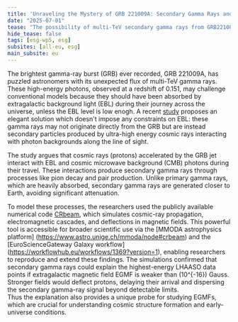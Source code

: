 ```yaml
---
title: 'Unraveling the Mystery of GRB 221009A: Secondary Gamma Rays and Cosmic Magnetic Field'
date: "2025-07-01"
tease: "The possibility of multi-TeV secondary gamma rays from GRB221009A"
hide_tease: false
tags: [esg-wp5, esg]
subsites: [all-eu, esg]
main_subsite: eu
---
```


The brightest gamma-ray burst (GRB) ever recorded, GRB 221009A, has puzzled astronomers with its unexpected flux of multi-TeV gamma rays. These high-energy photons, observed at a redshift of 0.151, may challenge conventional models because they should have been absorbed by extragalactic background light (EBL) during their journey across the universe, unless the EBL level is low enogh. A recent [study](https://inspirehep.net/literature/2784795) proposes an elegant solution which doesn't impose any constraints on EBL: these gamma rays may not originate directly from the GRB but are instead secondary particles produced by ultra-high energy cosmic rays interacting with photon backgrounds along the line of sight.  
 
The study argues that cosmic rays (protons) accelerated by the GRB jet interact with EBL and cosmic microwave background (CMB) photons during their travel. These interactions produce secondary gamma rays through processes like pion decay and pair production. Unlike primary gamma rays, which are heavily absorbed, secondary gamma rays are generated closer to Earth, avoiding significant attenuation.  

To model these processes, the researchers used the publicly available numerical code [CRbeam](https://github.com/okolo/mcray/tree/main/src/app/crbeam), which simulates cosmic-ray propagation, electromagnetic cascades, and deflections in magnetic fields. This powerful tool is accessible for broader scientific use via the [MMODA astrophysics platform] (https://www.astro.unige.ch/mmoda/node#crbeam) and the [EuroScienceGateway Galaxy workflow] (https://workflowhub.eu/workflows/1369?version=1), enabling researchers to reproduce and extend these findings.
The simulations confirmed that secondary gamma rays could explain the highest-energy LHAASO data points if extragalactic magnetic field EGMF is weaker than \(10^{-16}\) Gauss. Stronger fields would deflect protons, delaying their arrival and dispersing the secondary gamma-ray signal beyond detectable limits.  
Thus the explanation also provides a unique probe for studying EGMFs, which are crucial for understanding cosmic structure formation and early-universe conditions.

